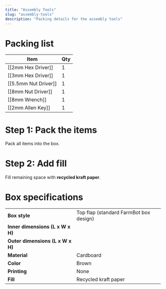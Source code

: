 ```yaml
---
title: "Assembly Tools"
slug: "assembly-tools"
description: "Packing details for the assembly tools"
---
```


# Packing list

|Item                  |Qty |
|----------------------|----|
|[[2mm Hex Driver]]    |1
|[[3mm Hex Driver]]    |1
|[[5.5mm Nut Driver]]  |1
|[[8mm Nut Driver]]    |1
|[[8mm Wrench]]        |1
|[[2mm Allen Key]]     |1

# Step 1: Pack the items

Pack all items into the box.

# Step 2: Add fill

Fill remaining space with **recycled kraft paper**.

# Box specifications

|                                |                              |
|--------------------------------|------------------------------|
|**Box style**                   |Top flap (standard FarmBot box design)
|**Inner dimensions (L x W x H)**|
|**Outer dimensions (L x W x H)**|
|**Material**                    |Cardboard
|**Color**                       |Brown
|**Printing**                    |None
|**Fill**                        |Recycled kraft paper

